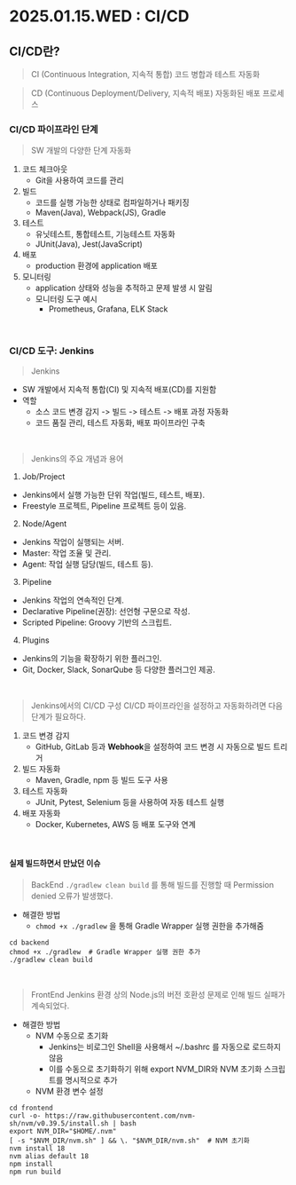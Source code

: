 # 2025.01.15.WED : CI/CD

## CI/CD란?

> CI (Continuous Integration, 지속적 통합)
코드 병합과 테스트 자동화

> CD (Continuous Deployment/Delivery, 지속적 배포)
자동화된 배포 프로세스


### CI/CD 파이프라인 단계
> SW 개발의 다양한 단계 자동화

1. 코드 체크아웃
   - Git을 사용하여 코드를 관리
2. 빌드
   - 코드를 실행 가능한 상태로 컴파일하거나 패키징
   - Maven(Java), Webpack(JS), Gradle
3. 테스트
   - 유닛테스트, 통합테스트, 기능테스트 자동화
   - JUnit(Java), Jest(JavaScript)
4. 배포
   - production 환경에 application 배포
5. 모니터링
   - application 상태와 성능을 추적하고 문제 발생 시 알림
   - 모니터링 도구 예시
     - Prometheus, Grafana, ELK Stack

<br>

### CI/CD 도구: Jenkins
> Jenkins
- SW 개발에서 지속적 통합(CI) 및 지속적 배포(CD)를 지원함
- 역할
  - 소스 코드 변경 감지 -> 빌드 -> 테스트 -> 배포 과정 자동화
  - 코드 품질 관리, 테스트 자동화, 배포 파이프라인 구축

<br>

> Jenkins의 주요 개념과 용어
1. Job/Project
- Jenkins에서 실행 가능한 단위 작업(빌드, 테스트, 배포).
- Freestyle 프로젝트, Pipeline 프로젝트 등이 있음.

2. Node/Agent
- Jenkins 작업이 실행되는 서버.
- Master: 작업 조율 및 관리.
- Agent: 작업 실행 담당(빌드, 테스트 등).

3. Pipeline
- Jenkins 작업의 연속적인 단계.
- Declarative Pipeline(권장): 선언형 구문으로 작성.
- Scripted Pipeline: Groovy 기반의 스크립트.

4. Plugins
- Jenkins의 기능을 확장하기 위한 플러그인.
- Git, Docker, Slack, SonarQube 등 다양한 플러그인 제공.


<br>

> Jenkins에서의 CI/CD 구성
CI/CD 파이프라인을 설정하고 자동화하려면 다음 단계가 필요하다.
1. 코드 변경 감지
   - GitHub, GitLab 등과 **Webhook**을 설정하여 코드 변경 시 자동으로 빌드 트리거
2. 빌드 자동화
   - Maven, Gradle, npm 등 빌드 도구 사용
3. 테스트 자동화
   - JUnit, Pytest, Selenium 등을 사용하여 자동 테스트 실행
4. 배포 자동화
   - Docker, Kubernetes, AWS 등 배포 도구와 연계

<br>

####   실제 빌드하면서 만났던 이슈
> BackEnd
`./gradlew clean build` 를 통해 빌드를 진행할 때 Permission denied 오류가 발생했다.

- 해결한 방법
  - `chmod +x ./gradlew` 을 통해 Gradle Wrapper 실행 권한을 추가해줌

```
cd backend
chmod +x ./gradlew  # Gradle Wrapper 실행 권한 추가
./gradlew clean build
```

<br>

> FrontEnd
Jenkins 환경 상의 Node.js의 버전 호환성 문제로 인해 빌드 실패가 계속되었다. 

- 해결한 방법
  - NVM 수동으로 초기화
    - Jenkins는 비로그인 Shell을 사용해서 ~/.bashrc 를 자동으로 로드하지 않음
    - 이를 수동으로 초기화하기 위해 export NVM_DIR와 NVM 초기화 스크립트를 명시적으로 추가
  - NVM 환경 변수 설정

```
cd frontend
curl -o- https://raw.githubusercontent.com/nvm-sh/nvm/v0.39.5/install.sh | bash
export NVM_DIR="$HOME/.nvm"
[ -s "$NVM_DIR/nvm.sh" ] && \. "$NVM_DIR/nvm.sh"  # NVM 초기화
nvm install 18
nvm alias default 18
npm install
npm run build
```

<br>



